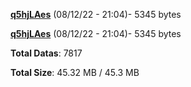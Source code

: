 [**q5hjLAes**](/data/q5hjLAes.txt) (08/12/22 - 21:04)- 5345 bytes

[**q5hjLAes**](/data/q5hjLAes.txt) (08/12/22 - 21:04)- 5345 bytes

**Total Datas**: 7817

**Total Size**: 45.32 MB / 45.3 MB
